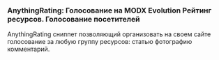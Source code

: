 
<meta http-equiv="Content-Type" content="text/html; charset=utf-8">
<h3>AnythingRating: Голосование на MODX Evolution Рейтинг ресурсов. Голосование посетителей</h3>
AnythingRating сниппет позволяющий организовать на своем сайте голосование за любую группу ресурсов: статью фотографию комментарий.
